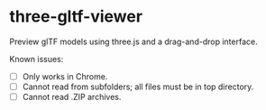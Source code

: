 # three-gltf-viewer

Preview glTF models using three.js and a drag-and-drop interface.

Known issues:

- [ ] Only works in Chrome.
- [ ] Cannot read from subfolders; all files must be in top directory.
- [ ] Cannot read .ZIP archives.
